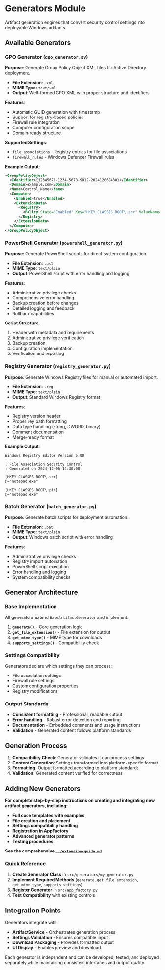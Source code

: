 # Generators Module

Artifact generation engines that convert security control settings into deployable Windows artifacts.

## Available Generators

### GPO Generator (`gpo_generator.py`)

**Purpose**: Generate Group Policy Object XML files for Active Directory deployment.

- **File Extension**: `.xml`
- **MIME Type**: `text/xml`
- **Output**: Well-formed GPO XML with proper structure and identifiers

**Features**:

- Automatic GUID generation with timestamp
- Support for registry-based policies
- Firewall rule integration
- Computer configuration scope
- Domain-ready structure

**Supported Settings**:

- `file_associations` - Registry entries for file associations
- `firewall_rules` - Windows Defender Firewall rules

**Example Output**:

```xml
<GroupPolicyObject>
  <Identifier>{12345678-1234-5678-9012-202412061430}</Identifier>
  <Domain>example.com</Domain>
  <Name>Control_Name</Name>
  <Computer>
    <Enabled>true</Enabled>
    <ExtensionData>
      <Registry>
        <Policy State="Enabled" Key="HKEY_CLASSES_ROOT\.scr" ValueName="" Value="notepad.exe"/>
      </Registry>
    </ExtensionData>
  </Computer>
</GroupPolicyObject>
```

### PowerShell Generator (`powershell_generator.py`)

**Purpose**: Generate PowerShell scripts for direct system configuration.

- **File Extension**: `.ps1`
- **MIME Type**: `text/plain`
- **Output**: PowerShell script with error handling and logging

**Features**:

- Administrative privilege checks
- Comprehensive error handling
- Backup creation before changes
- Detailed logging and feedback
- Rollback capabilities

**Script Structure**:

1. Header with metadata and requirements
2. Administrative privilege verification
3. Backup creation
4. Configuration implementation
5. Verification and reporting

### Registry Generator (`registry_generator.py`)

**Purpose**: Generate Windows Registry files for manual or automated import.

- **File Extension**: `.reg`
- **MIME Type**: `text/plain`
- **Output**: Standard Windows Registry format

**Features**:

- Registry version header
- Proper key path formatting
- Data type handling (string, DWORD, binary)
- Comment documentation
- Merge-ready format

**Example Output**:

```registry
Windows Registry Editor Version 5.00

; File Association Security Control
; Generated on 2024-12-06 14:30:00

[HKEY_CLASSES_ROOT\.scr]
@="notepad.exe"

[HKEY_CLASSES_ROOT\.pif]
@="notepad.exe"
```

### Batch Generator (`batch_generator.py`)

**Purpose**: Generate batch scripts for deployment automation.

- **File Extension**: `.bat`
- **MIME Type**: `text/plain`
- **Output**: Windows batch script with error handling

**Features**:

- Administrative privilege checks
- Registry import automation
- PowerShell script execution
- Error handling and logging
- System compatibility checks

## Generator Architecture

### Base Implementation

All generators extend `BaseArtifactGenerator` and implement:

1. **`generate()`** - Core generation logic
2. **`get_file_extension()`** - File extension for output
3. **`get_mime_type()`** - MIME type for downloads
4. **`supports_settings()`** - Compatibility check

### Settings Compatibility

Generators declare which settings they can process:

- File association settings
- Firewall rule settings
- Custom configuration properties
- Registry modifications

### Output Standards

- **Consistent formatting** - Professional, readable output
- **Error handling** - Robust error detection and reporting
- **Documentation** - Embedded comments and usage instructions
- **Validation** - Generated content follows platform standards

## Generation Process

1. **Compatibility Check**: Generator validates it can process settings
2. **Content Generation**: Settings transformed into platform-specific format
3. **Formatting**: Output formatted according to platform standards
4. **Validation**: Generated content verified for correctness

## Adding New Generators

**For complete step-by-step instructions on creating and integrating new artifact generators, including:**

- **Full code templates with examples**
- **File creation and placement**
- **Settings compatibility handling**
- **Registration in AppFactory**
- **Advanced generator patterns**
- **Testing procedures**

**See the comprehensive [`../extension-guide.md`](../extension-guide.md)**

### Quick Reference

1. **Create Generator Class** in `src/generators/my_generator.py`
2. **Implement Required Methods** (`generate`, `get_file_extension`, `get_mime_type`, `supports_settings`)
3. **Register Generator** in `src/app_factory.py`
4. **Test Compatibility** with existing controls

## Integration Points

Generators integrate with:

- **ArtifactService** - Orchestrates generation process
- **Settings Validation** - Ensures compatible input
- **Download Packaging** - Provides formatted output
- **UI Display** - Enables preview and download

Each generator is independent and can be developed, tested, and deployed separately while maintaining consistent interfaces and output quality.

